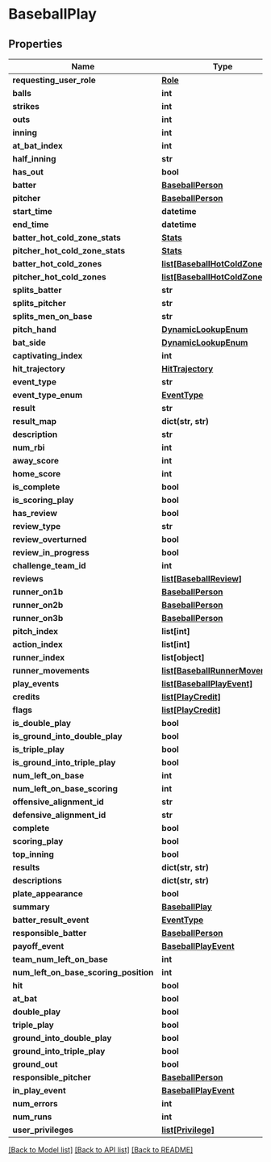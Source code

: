 # BaseballPlay

## Properties
Name | Type | Description | Notes
------------ | ------------- | ------------- | -------------
**requesting_user_role** | [**Role**](Role.md) |  | [optional] 
**balls** | **int** |  | [optional] 
**strikes** | **int** |  | [optional] 
**outs** | **int** |  | [optional] 
**inning** | **int** |  | [optional] 
**at_bat_index** | **int** |  | [optional] 
**half_inning** | **str** |  | [optional] 
**has_out** | **bool** |  | [optional] 
**batter** | [**BaseballPerson**](BaseballPerson.md) |  | [optional] 
**pitcher** | [**BaseballPerson**](BaseballPerson.md) |  | [optional] 
**start_time** | **datetime** |  | [optional] 
**end_time** | **datetime** |  | [optional] 
**batter_hot_cold_zone_stats** | [**Stats**](Stats.md) |  | [optional] 
**pitcher_hot_cold_zone_stats** | [**Stats**](Stats.md) |  | [optional] 
**batter_hot_cold_zones** | [**list[BaseballHotColdZone]**](BaseballHotColdZone.md) |  | [optional] 
**pitcher_hot_cold_zones** | [**list[BaseballHotColdZone]**](BaseballHotColdZone.md) |  | [optional] 
**splits_batter** | **str** |  | [optional] 
**splits_pitcher** | **str** |  | [optional] 
**splits_men_on_base** | **str** |  | [optional] 
**pitch_hand** | [**DynamicLookupEnum**](DynamicLookupEnum.md) |  | [optional] 
**bat_side** | [**DynamicLookupEnum**](DynamicLookupEnum.md) |  | [optional] 
**captivating_index** | **int** |  | [optional] 
**hit_trajectory** | [**HitTrajectory**](HitTrajectory.md) |  | [optional] 
**event_type** | **str** |  | [optional] 
**event_type_enum** | [**EventType**](EventType.md) |  | [optional] 
**result** | **str** |  | [optional] 
**result_map** | **dict(str, str)** |  | [optional] 
**description** | **str** |  | [optional] 
**num_rbi** | **int** |  | [optional] 
**away_score** | **int** |  | [optional] 
**home_score** | **int** |  | [optional] 
**is_complete** | **bool** |  | [optional] 
**is_scoring_play** | **bool** |  | [optional] 
**has_review** | **bool** |  | [optional] 
**review_type** | **str** |  | [optional] 
**review_overturned** | **bool** |  | [optional] 
**review_in_progress** | **bool** |  | [optional] 
**challenge_team_id** | **int** |  | [optional] 
**reviews** | [**list[BaseballReview]**](BaseballReview.md) |  | [optional] 
**runner_on1b** | [**BaseballPerson**](BaseballPerson.md) |  | [optional] 
**runner_on2b** | [**BaseballPerson**](BaseballPerson.md) |  | [optional] 
**runner_on3b** | [**BaseballPerson**](BaseballPerson.md) |  | [optional] 
**pitch_index** | **list[int]** |  | [optional] 
**action_index** | **list[int]** |  | [optional] 
**runner_index** | **list[object]** |  | [optional] 
**runner_movements** | [**list[BaseballRunnerMovement]**](BaseballRunnerMovement.md) |  | [optional] 
**play_events** | [**list[BaseballPlayEvent]**](BaseballPlayEvent.md) |  | [optional] 
**credits** | [**list[PlayCredit]**](PlayCredit.md) |  | [optional] 
**flags** | [**list[PlayCredit]**](PlayCredit.md) |  | [optional] 
**is_double_play** | **bool** |  | [optional] 
**is_ground_into_double_play** | **bool** |  | [optional] 
**is_triple_play** | **bool** |  | [optional] 
**is_ground_into_triple_play** | **bool** |  | [optional] 
**num_left_on_base** | **int** |  | [optional] 
**num_left_on_base_scoring** | **int** |  | [optional] 
**offensive_alignment_id** | **str** |  | [optional] 
**defensive_alignment_id** | **str** |  | [optional] 
**complete** | **bool** |  | [optional] 
**scoring_play** | **bool** |  | [optional] 
**top_inning** | **bool** |  | [optional] 
**results** | **dict(str, str)** |  | [optional] 
**descriptions** | **dict(str, str)** |  | [optional] 
**plate_appearance** | **bool** |  | [optional] 
**summary** | [**BaseballPlay**](BaseballPlay.md) |  | [optional] 
**batter_result_event** | [**EventType**](EventType.md) |  | [optional] 
**responsible_batter** | [**BaseballPerson**](BaseballPerson.md) |  | [optional] 
**payoff_event** | [**BaseballPlayEvent**](BaseballPlayEvent.md) |  | [optional] 
**team_num_left_on_base** | **int** |  | [optional] 
**num_left_on_base_scoring_position** | **int** |  | [optional] 
**hit** | **bool** |  | [optional] 
**at_bat** | **bool** |  | [optional] 
**double_play** | **bool** |  | [optional] 
**triple_play** | **bool** |  | [optional] 
**ground_into_double_play** | **bool** |  | [optional] 
**ground_into_triple_play** | **bool** |  | [optional] 
**ground_out** | **bool** |  | [optional] 
**responsible_pitcher** | [**BaseballPerson**](BaseballPerson.md) |  | [optional] 
**in_play_event** | [**BaseballPlayEvent**](BaseballPlayEvent.md) |  | [optional] 
**num_errors** | **int** |  | [optional] 
**num_runs** | **int** |  | [optional] 
**user_privileges** | [**list[Privilege]**](Privilege.md) |  | [optional] 

[[Back to Model list]](../README.md#documentation-for-models) [[Back to API list]](../README.md#documentation-for-api-endpoints) [[Back to README]](../README.md)

